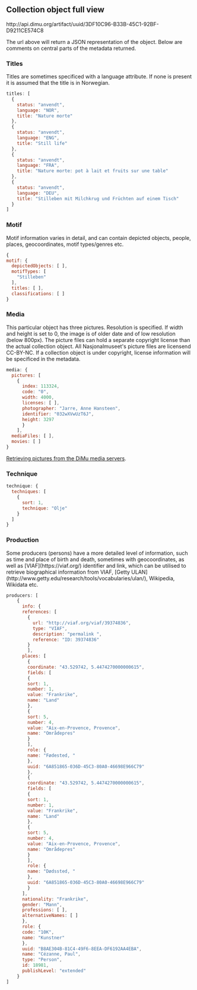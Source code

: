 <h2>Collection object full view</h2>
http://api.dimu.org/artifact/uuid/3DF10C96-B33B-45C1-92BF-D9211CE574C8

The url above will return a JSON representation of the object. Below are comments on central parts of the metadata returned.
<h3>Titles</h3>
Titles are sometimes specificed with a language attribute. If none is present it is assumed that the title is in Norwegian.

``` Javascript
titles: [
  {
    status: "anvendt",
    language: "NOR",
    title: "Nature morte"
  },
  {
    status: "anvendt",
    language: "ENG",
    title: "Still life"
  },
  {
    status: "anvendt",
    language: "FRA",
    title: "Nature morte: pot à lait et fruits sur une table"
  },
  {
    status: "anvendt",
    language: "DEU",
    title: "Stilleben mit Milchkrug und Früchten auf einem Tisch"
  }
]
```

<h3>Motif</h3>
Motif information varies in detail, and can contain depicted objects, people, places, geocoordinates, motif types/genres etc.

``` Javascript
{
motif: {
  depictedObjects: [ ],
  motifTypes: [
    "Stilleben"
  ],
  titles: [ ],
  classifications: [ ]
}
```
<h3>Media</h3>
This particular object has three pictures. Resolution is specified. If width and height is set to 0, the image is of older date and of low resolution (below 800px). The picture files can hold a separate copyright license than the actual collection object. All Nasjonalmuseet's picture files are licensend CC-BY-NC. If a collection object is under copyright, license information will be specificed in the metadata.

``` Javascript
media: {
  pictures: [
    {
      index: 113324,
      code: "0",
      width: 4000,
      licenses: [ ],
      photographer: "Jarre, Anne Hansteen",
      identifier: "032wXVwUzT6J",
      height: 3297
      }
    ],
  mediaFiles: [ ],
  movies: [ ]
}
```
[Retrieving pictures from the DiMu media servers](retrieving-media.md).
<h3>Technique</h3>

``` Javascript
technique: {
  techniques: [
    {
      sort: 1,
      technique: "Olje"
    }
  ]
}
```
<h3>Production</h3>
Some producers (persons) have a more detailed level of information, such as time and place of birth and death, sometimes with geocoordinates, as well as [VIAF](https://viaf.org/) identifier and link, which can be utilised to retrieve biographical information from VIAF, [Getty ULAN](http://www.getty.edu/research/tools/vocabularies/ulan/), Wikipedia, Wikidata etc.

``` Javascript
producers: [
    {
      info: {
      references: [
        {
          url: "http://viaf.org/viaf/39374836",
          type: "VIAF",
          description: "permalink ",
          reference: "ID: 39374836"
        }
        ],
      places: [
        {
        coordinate: "43.529742, 5.4474270000000615",
        fields: [
        {
        sort: 1,
        number: 1,
        value: "Frankrike",
        name: "Land"
        },
        {
        sort: 5,
        number: 4,
        value: "Aix-en-Provence, Provence",
        name: "Områdepres"
        }
        ],
        role: {
        name: "Fødested, "
        },
        uuid: "6A851865-036D-45C3-80A0-46698E966C79"
        },
        {
        coordinate: "43.529742, 5.4474270000000615",
        fields: [
        {
        sort: 1,
        number: 1,
        value: "Frankrike",
        name: "Land"
        },
        {
        sort: 5,
        number: 4,
        value: "Aix-en-Provence, Provence",
        name: "Områdepres"
        }
        ],
        role: {
        name: "Dødssted, "
        },
        uuid: "6A851865-036D-45C3-80A0-46698E966C79"
        }
      ],
      nationality: "Frankrike",
      gender: "Mann",
      professions: [ ],
      alternativeNames: [ ]
      },
      role: {
      code: "10K",
      name: "Kunstner"
      },
      uuid: "B8AE304B-81C4-49F6-8EEA-DF6192AA4EBA",
      name: "Cézanne, Paul",
      type: "Person",
      id: 18981,
      publishLevel: "extended"
    }
]
